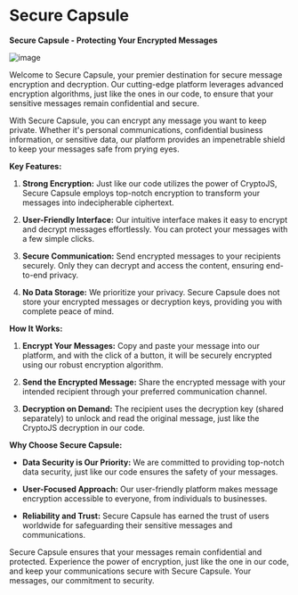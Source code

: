 # Secure Capsule

**Secure Capsule - Protecting Your Encrypted Messages**

![image](https://github.com/Cap26803/secure-capsule/assets/106472393/12364864-f286-4450-ab79-dbd5fbf67fa1)

Welcome to Secure Capsule, your premier destination for secure message encryption and decryption. Our cutting-edge platform leverages advanced encryption algorithms, just like the ones in our code, to ensure that your sensitive messages remain confidential and secure.

With Secure Capsule, you can encrypt any message you want to keep private. Whether it's personal communications, confidential business information, or sensitive data, our platform provides an impenetrable shield to keep your messages safe from prying eyes.

**Key Features:**

1. **Strong Encryption:** Just like our code utilizes the power of CryptoJS, Secure Capsule employs top-notch encryption to transform your messages into indecipherable ciphertext.

2. **User-Friendly Interface:** Our intuitive interface makes it easy to encrypt and decrypt messages effortlessly. You can protect your messages with a few simple clicks.

3. **Secure Communication:** Send encrypted messages to your recipients securely. Only they can decrypt and access the content, ensuring end-to-end privacy.

4. **No Data Storage:** We prioritize your privacy. Secure Capsule does not store your encrypted messages or decryption keys, providing you with complete peace of mind.

**How It Works:**

1. **Encrypt Your Messages:** Copy and paste your message into our platform, and with the click of a button, it will be securely encrypted using our robust encryption algorithm.

2. **Send the Encrypted Message:** Share the encrypted message with your intended recipient through your preferred communication channel.

3. **Decryption on Demand:** The recipient uses the decryption key (shared separately) to unlock and read the original message, just like the CryptoJS decryption in our code.

**Why Choose Secure Capsule:**

- **Data Security is Our Priority:** We are committed to providing top-notch data security, just like our code ensures the safety of your messages.

- **User-Focused Approach:** Our user-friendly platform makes message encryption accessible to everyone, from individuals to businesses.

- **Reliability and Trust:** Secure Capsule has earned the trust of users worldwide for safeguarding their sensitive messages and communications.

Secure Capsule ensures that your messages remain confidential and protected. Experience the power of encryption, just like the one in our code, and keep your communications secure with Secure Capsule. Your messages, our commitment to security.
